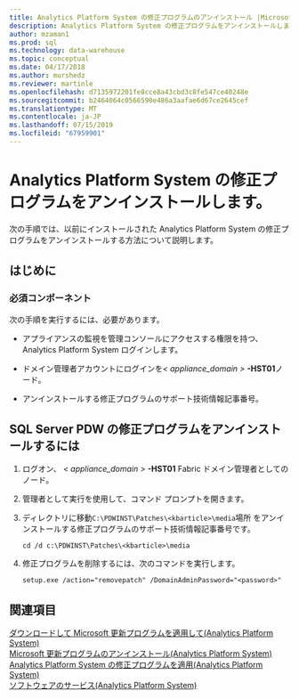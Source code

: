 ```yaml
---
title: Analytics Platform System の修正プログラムのアンインストール |Microsoft Docs
description: Analytics Platform System の修正プログラムをアンインストールします。
author: mzaman1
ms.prod: sql
ms.technology: data-warehouse
ms.topic: conceptual
ms.date: 04/17/2018
ms.author: murshedz
ms.reviewer: martinle
ms.openlocfilehash: d7135972201fe8cce8a43cbd3c8fe547ce40248e
ms.sourcegitcommit: b2464064c0566590e486a3aafae6d67ce2645cef
ms.translationtype: MT
ms.contentlocale: ja-JP
ms.lasthandoff: 07/15/2019
ms.locfileid: "67959901"
---
```

# <a name="uninstall-analytics-platform-system-hotfixes"></a>Analytics Platform System の修正プログラムをアンインストールします。 
次の手順では、以前にインストールされた Analytics Platform System の修正プログラムをアンインストールする方法について説明します。  
  
## <a name="before-you-begin"></a>はじめに  
  
### <a name="prerequisites"></a>必須コンポーネント  
次の手順を実行するには、必要があります。  
  
-   アプライアンスの監視を管理コンソールにアクセスする権限を持つ、Analytics Platform System ログインします。  
  
-   ドメイン管理者アカウントにログインを<em>< appliance_domain ></em> **-HST01**ノード。  
  
-   アンインストールする修正プログラムのサポート技術情報記事番号。  
  
## <a name="HowToUninstallPDW"></a>SQL Server PDW の修正プログラムをアンインストールするには  
  
1.  ログオン、 <em>< appliance_domain ></em> **-HST01** Fabric ドメイン管理者としてのノード。  
  
2.  管理者として実行を使用して、コマンド プロンプトを開きます。  
  
3.  ディレクトリに移動`C:\PDWINST\Patches\<kbarticle>\media`場所 *<kbarticle>* をアンインストールする修正プログラムのサポート技術情報記事番号です。  
  
    ```  
    cd /d c:\PDWINST\Patches\<kbarticle>\media  
    ```  
  
4.  修正プログラムを削除するには、次のコマンドを実行します。  
  
    ```  
    setup.exe /action="removepatch" /DomainAdminPassword="<password>"  
    ```  
  
## <a name="see-also"></a>関連項目  
[ダウンロードして Microsoft 更新プログラムを適用して&#40;Analytics Platform System&#41;](download-and-apply-microsoft-updates.md)  
[Microsoft 更新プログラムのアンインストール&#40;Analytics Platform System&#41;](uninstall-microsoft-updates.md)  
[Analytics Platform System の修正プログラムを適用&#40;Analytics Platform System&#41;](apply-analytics-platform-system-hotfixes.md)  
[ソフトウェアのサービス&#40;Analytics Platform System&#41;](software-servicing.md)  
  
